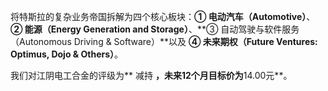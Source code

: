 将特斯拉的复杂业务帝国拆解为四个核心板块：**① 电动汽车（Automotive）**、**② 能源（Energy Generation and Storage）**、**③ 自动驾驶与软件服务（Autonomous Driving & Software）**以及 **④ 未来期权（Future Ventures: Optimus, Dojo & Others）**。

我们对江阴电工合金的评级为** 减持 **，未来12个月目标价为**14.00元**。
